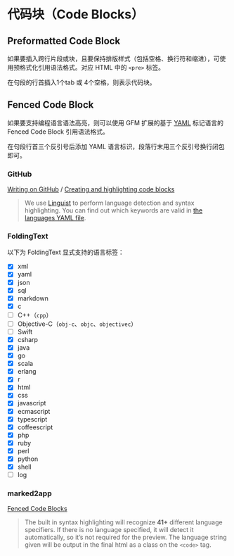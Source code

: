 # 代码块（Code Blocks）
## Preformatted Code Block
如果要插入跨行片段或块，且要保持排版样式（包括空格、换行符和缩进），可使用预格式化引用语法格式。对应 HTML 中的 `<pre>` 标签。

在句段的行首插入1个tab 或 4个空格，则表示代码块。

## Fenced Code Block
如果要支持编程语言语法高亮，则可以使用 GFM 扩展的基于 [YAML](http://yaml.org/) 标记语言的 Fenced Code Block 引用语法格式。

在句段行首三个反引号后添加 YAML 语言标识，段落行末用三个反引号换行闭包即可。

### GitHub
[Writing on GitHub](https://help.github.com/categories/writing-on-github) / [Creating and highlighting code blocks](https://help.github.com/articles/creating-and-highlighting-code-blocks/)

> We use [Linguist](https://github.com/github/linguist) to perform language detection and syntax highlighting. You can find out which keywords are valid in [the languages YAML file](https://github.com/github/linguist/blob/master/lib/linguist/languages.yml).

### FoldingText
以下为 FoldingText 显式支持的语言标签：

- [x] xml  
- [x] yaml  
- [x] json  
- [x] sql  
- [x] markdown  
- [x] c  
- [ ]  C++（`cpp`）  
- [ ] Objective-C（`obj-c`、`objc`、`objectivec`）  
- [ ] Swift  
- [x] csharp   
- [x] java  
- [x] go  
- [x] scala  
- [x] erlang  
- [x] r  
- [x] html  
- [x] css  
- [x] javascript  
- [x] ecmascript  
- [x] typescript  
- [x] coffeescript  
- [x] php  
- [x] ruby  
- [x] perl  
- [x] python  
- [x] shell  
- [ ] log  

### marked2app
[Fenced Code Blocks](http://marked2app.com/help/Fenced_Code_Blocks.html)

> The built in syntax highlighting will recognize **41+** different language specifiers. If there is no language specified, it will detect it automatically, so it’s not required for the preview. The language string given will be output in the final html as a class on the `<code>` tag.